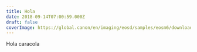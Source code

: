 ```yaml
---
title: Hola
date: 2018-09-14T07:00:59.000Z
draft: false
coverImage: https://global.canon/en/imaging/eosd/samples/eosm6/downloads/07.jpg
---
```


Hola caracola
